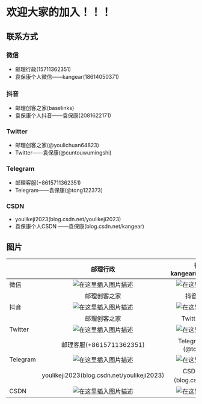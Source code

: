 # 欢迎大家的加入！！！
## 联系方式
### 微信

- 邮理行政(15711362351)  
- 袁保康个人微信——kangear(18614050371)

### 抖音

- 邮理创客之家(baselinks)
- 袁保康个人抖音——袁保康(2081622171)  

### Twitter

- 邮理创客之家(@youlichuan64823)
- Twitter——袁保康(@cuntouwumingshi)

### Telegram

- 邮理客服(+8615711362351)
- Telegram——袁保康(@tong122373)

### CSDN

- youlikeji2023(blog.csdn.net/youlikeji2023)
- 袁保康个人CSDN ——袁保康(blog.csdn.net/kangear)

## 图片
|  | 邮理行政 | 微信——kangear(18614050371)|
| ------------- |:-------------:|:-------------:|
|微信|![在这里插入图片描述](/assets/邮理行政)  |![在这里插入图片描述](/assets/kangear.jpg)
|| 邮理创客之家    |抖音——袁保康
|抖音| ![在这里插入图片描述](/assets/抖音-ylkj)   |![在这里插入图片描述](/assets/抖音-yuan)|
|| 邮理创客之家    |Twitter——袁保康
|Twitter| ![在这里插入图片描述](/assets/Twitter-ylkj)  |![在这里插入图片描述](/assets/Twitter-yuan)|
|| 邮理客服(+8615711362351)  |Telegram——袁保康(@tong122373)
|Telegram| ![在这里插入图片描述](/assets/邮理客服)|![在这里插入图片描述](/assets/Telegram-yuan)
 ||youlikeji2023(blog.csdn.net/youlikeji2023)|CSDN——袁保康（blog.csdn.net/kangear)
|CSDN|  ![在这里插入图片描述](/assets/csdn-ylkj) |![在这里插入图片描述](/assets/csdn-yuan)

